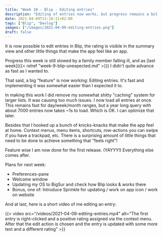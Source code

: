 ```yaml
---
title: "Week 10 - Blip - Editing entries"
description: "Editing of entries now works, but progress remains a bit slower than wanted."
date: 2021-04-09T13:18:11+02:00
tags: ["Blip", "Devlog"]
images: ["/images/2021-04-09-editing-entries.png"]
draft: false
---
```


It is now possible to edit entries in Blip, the rating is visible in the summary view and other little things that make the app feel like an app.<!--more-->

Progress this week is still slowed by a family member falling ill, and as [last week]({{< relref "week-9-blip-unexpected.md" >}}) I didn't quite advance as fast as I wanted to.

That said, a big "feature" is now working: Editing entries. It's fast and implementing it was somewhat easier than I expected it to.

In making this work I did remove my somewhat shitty "caching" system for larger lists. It was causing too much issues. I now load all entries at once. This remains fast for day/week/month ranges, but a year long query with about 7000 entries now takes ~1s to load. Which is OK. I can optimize that later.

Besides that I hooked up a bunch of knicks-knacks that make the app feel at home. Context menus, menu items, shortcuts, row-actions you can swipe if you have a trackpad, etc. There is a surprising amount of little things that need to be done to achieve something that "feels right"!

Feature wise I am now done for the first release. (YAYYY!) Everything else comes after.

Plans for next week:

- Preferences-pane
- Welcome window
- Updating my OS to BigSur and check how Blip looks & works there
- Bonus, one of: Introduce Sprinkle for updating / work on app icon / work on website

And at last, here is a short video of me editing an entry:

{{< video src="/videos/2021-04-09-editing-entries.mp4" alt="The first entry is right-clicked and a positive rating assigned via the context menu. After that the edit action is chosen and the entry is updated with some more text and a different rating" >}}
